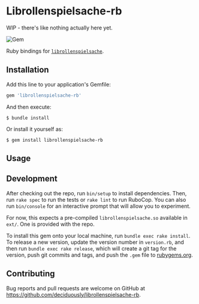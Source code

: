 # Librollenspielsache-rb

WIP - there's like nothing actually here yet.

![Gem](https://img.shields.io/gem/v/librollenspielsache-rb)

Ruby bindings for [`librollenspielsache`](https://crates.io/crates/librollenspielsache).

## Installation

Add this line to your application's Gemfile:

```ruby
gem 'librollenspielsache-rb'
```

And then execute:

    $ bundle install

Or install it yourself as:

    $ gem install librollenspielsache-rb

## Usage


## Development

After checking out the repo, run `bin/setup` to install dependencies. Then, run `rake spec` to run the tests or `rake lint` to run RuboCop. You can also run `bin/console` for an interactive prompt that will allow you to experiment.

For now, this expects a pre-compiled `librollenspielsache.so` available in `ext/`.  One is provided with the repo.

To install this gem onto your local machine, run `bundle exec rake install`. To release a new version, update the version number in `version.rb`, and then run `bundle exec rake release`, which will create a git tag for the version, push git commits and tags, and push the `.gem` file to [rubygems.org](https://rubygems.org).

## Contributing

Bug reports and pull requests are welcome on GitHub at https://github.com/deciduously/librollenspielsache-rb.

